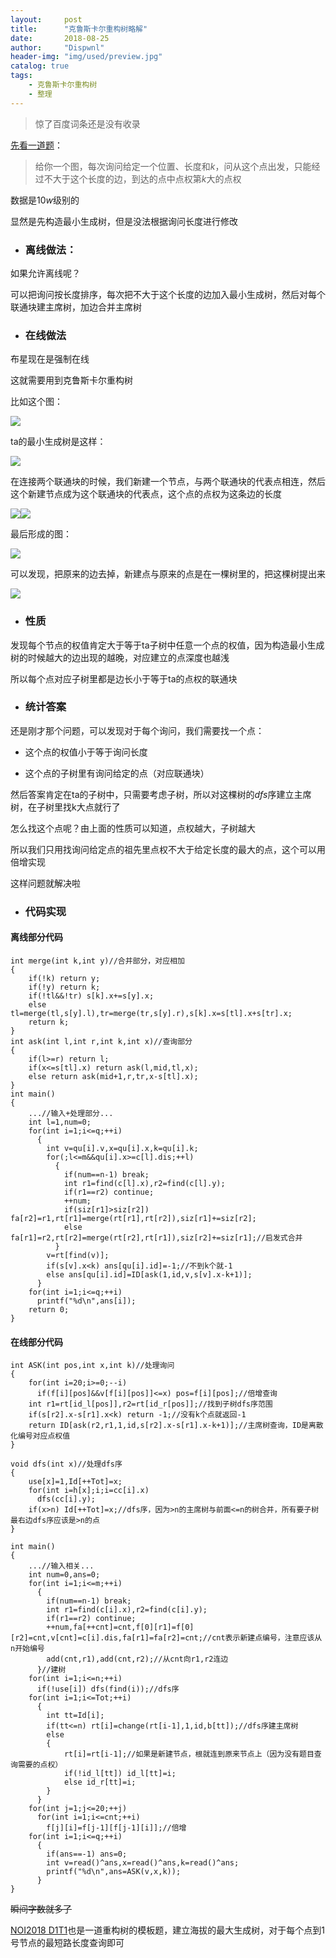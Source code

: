 ```yaml
---
layout:     post
title:      "克鲁斯卡尔重构树略解"
date:       2018-08-25
author:     "Dispwnl"
header-img: "img/used/preview.jpg"
catalog: true
tags:
    - 克鲁斯卡尔重构树
    - 整理
---
```

>惊了百度词条还是没有收录

[先看一道题](http://hzwer.com/4189.html)：
>给你一个图，每次询问给定一个位置、长度和$k$，问从这个点出发，只能经过不大于这个长度的边，到达的点中点权第$k$大的点权

数据是$10w$级别的

显然是先构造最小生成树，但是没法根据询问长度进行修改

- ### 离线做法：

如果允许离线呢？

可以把询问按长度排序，每次把不大于这个长度的边加入最小生成树，然后对每个联通块建主席树，加边合并主席树

- ### 在线做法

布星现在是强制在线

这就需要用到克鲁斯卡尔重构树

比如这个图：

![](/img/study/chonggoushu.png)

ta的最小生成树是这样：

![](/img/study/chonggoushu1.png)

在连接两个联通块的时候，我们新建一个节点，与两个联通块的代表点相连，然后这个新建节点成为这个联通块的代表点，这个点的点权为这条边的长度

![](/img/study/chonggoushu2.png)![](/img/study/chonggoushu3.png)

最后形成的图：

![](/img/study/chonggoushu4.png)

可以发现，把原来的边去掉，新建点与原来的点是在一棵树里的，把这棵树提出来

![](/img/study/chonggoushu5.png)

- ### 性质

发现每个节点的权值肯定大于等于ta子树中任意一个点的权值，因为构造最小生成树的时候越大的边出现的越晚，对应建立的点深度也越浅

所以每个点对应子树里都是边长小于等于ta的点权的联通块

- ### 统计答案

还是刚才那个问题，可以发现对于每个询问，我们需要找一个点：

- 这个点的权值小于等于询问长度

- 这个点的子树里有询问给定的点（对应联通块）

然后答案肯定在ta的子树中，只需要考虑子树，所以对这棵树的$dfs$序建立主席树，在子树里找k大点就行了

怎么找这个点呢？由上面的性质可以知道，点权越大，子树越大

所以我们只用找询问给定点的祖先里点权不大于给定长度的最大的点，这个可以用倍增实现

这样问题就解决啦

- ### 代码实现

#### 离线部分代码
```
int merge(int k,int y)//合并部分，对应相加
{
	if(!k) return y;
	if(!y) return k;
	if(!tl&&!tr) s[k].x+=s[y].x;
	else tl=merge(tl,s[y].l),tr=merge(tr,s[y].r),s[k].x=s[tl].x+s[tr].x;
	return k;
}
int ask(int l,int r,int k,int x)//查询部分
{
	if(l>=r) return l;
	if(x<=s[tl].x) return ask(l,mid,tl,x);
	else return ask(mid+1,r,tr,x-s[tl].x);
}
int main()
{
	...//输入+处理部分...
	int l=1,num=0;
	for(int i=1;i<=q;++i)
	  {
	  	int v=qu[i].v,x=qu[i].x,k=qu[i].k;
	  	for(;l<=m&&qu[i].x>=c[l].dis;++l)
	  	  {
	  	  	if(num==n-1) break;
			int r1=find(c[l].x),r2=find(c[l].y);
	  	  	if(r1==r2) continue;
	  	  	++num;
	  	  	if(siz[r1]>siz[r2]) fa[r2]=r1,rt[r1]=merge(rt[r1],rt[r2]),siz[r1]+=siz[r2];
	  	  	else fa[r1]=r2,rt[r2]=merge(rt[r2],rt[r1]),siz[r2]+=siz[r1];//启发式合并
		  }
		v=rt[find(v)];
		if(s[v].x<k) ans[qu[i].id]=-1;//不到k个就-1
		else ans[qu[i].id]=ID[ask(1,id,v,s[v].x-k+1)];
	  }
	for(int i=1;i<=q;++i)
	  printf("%d\n",ans[i]);
	return 0;
}
```
#### 在线部分代码
```
int ASK(int pos,int x,int k)//处理询问
{
	for(int i=20;i>=0;--i)
	  if(f[i][pos]&&v[f[i][pos]]<=x) pos=f[i][pos];//倍增查询
	int r1=rt[id_l[pos]],r2=rt[id_r[pos]];//找到子树dfs序范围
	if(s[r2].x-s[r1].x<k) return -1;//没有k个点就返回-1
	return ID[ask(r2,r1,1,id,s[r2].x-s[r1].x-k+1)];//主席树查询，ID是离散化编号对应点权值
}
```
```
void dfs(int x)//处理dfs序
{
	use[x]=1,Id[++Tot]=x;
	for(int i=h[x];i;i=cc[i].x)
	  dfs(cc[i].y);
	if(x>n) Id[++Tot]=x;//dfs序，因为>n的主席树与前面<=n的树合并，所有要子树最右边dfs序应该是>n的点
}
```
```
int main()
{
	...//输入相关...
	int num=0,ans=0;
	for(int i=1;i<=m;++i)
	  {
	  	if(num==n-1) break;
	  	int r1=find(c[i].x),r2=find(c[i].y);
	  	if(r1==r2) continue;
	  	++num,fa[++cnt]=cnt,f[0][r1]=f[0][r2]=cnt,v[cnt]=c[i].dis,fa[r1]=fa[r2]=cnt;//cnt表示新建点编号，注意应该从n开始编号
	  	add(cnt,r1),add(cnt,r2);//从cnt向r1,r2连边
	  }//建树
	for(int i=1;i<=n;++i)
	  if(!use[i]) dfs(find(i));//dfs序
	for(int i=1;i<=Tot;++i)
	  {
	  	int tt=Id[i];
	  	if(tt<=n) rt[i]=change(rt[i-1],1,id,b[tt]);//dfs序建主席树
	  	else
	  	{
	  		rt[i]=rt[i-1];//如果是新建节点，根就连到原来节点上（因为没有题目查询需要的点权）
	  		if(!id_l[tt]) id_l[tt]=i;
	  		else id_r[tt]=i;
		}
	  }
	for(int j=1;j<=20;++j)
	  for(int i=1;i<=cnt;++i)
	    f[j][i]=f[j-1][f[j-1][i]];//倍增
	for(int i=1;i<=q;++i)
	  {
	  	if(ans==-1) ans=0;
	  	int v=read()^ans,x=read()^ans,k=read()^ans;
	  	printf("%d\n",ans=ASK(v,x,k));
	  }
}
```
~~瞬间字数就多了~~

[NOI2018 D1T1](https://www.luogu.org/problemnew/show/P4768)也是一道重构树的模板题，建立海拔的最大生成树，对于每个点到1号节点的最短路长度查询即可
